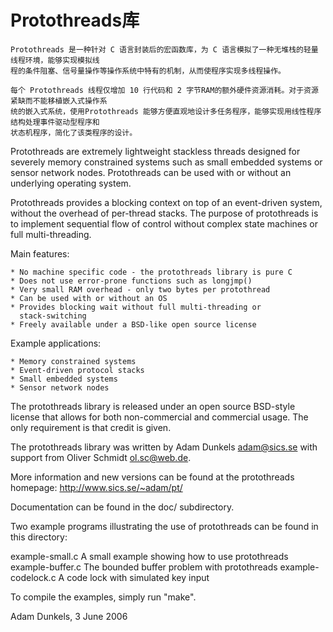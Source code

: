 
# Protothreads库

    Protothreads 是一种针对 C 语言封装后的宏函数库，为 C 语言模拟了一种无堆栈的轻量线程环境，能够实现模拟线
    程的条件阻塞、信号量操作等操作系统中特有的机制，从而使程序实现多线程操作。

    每个 Protothreads 线程仅增加 10 行代码和 2 字节RAM的额外硬件资源消耗。对于资源紧缺而不能移植嵌入式操作系
    统的嵌入式系统，使用Protothreads 能够方便直观地设计多任务程序，能够实现用线性程序结构处理事件驱动型程序和
    状态机程序，简化了该类程序的设计。


Protothreads are extremely lightweight stackless threads designed for
severely memory constrained systems such as small embedded systems or
sensor network nodes. Protothreads can be used with or without an
underlying operating system.

Protothreads provides a blocking context on top of an event-driven
system, without the overhead of per-thread stacks. The purpose of
protothreads is to implement sequential flow of control without
complex state machines or full multi-threading.

Main features:

    * No machine specific code - the protothreads library is pure C
    * Does not use error-prone functions such as longjmp()
    * Very small RAM overhead - only two bytes per protothread
    * Can be used with or without an OS
    * Provides blocking wait without full multi-threading or
      stack-switching
    * Freely available under a BSD-like open source license    

Example applications:

    * Memory constrained systems
    * Event-driven protocol stacks
    * Small embedded systems
    * Sensor network nodes

The protothreads library is released under an open source BSD-style
license that allows for both non-commercial and commercial usage. The
only requirement is that credit is given.

The protothreads library was written by Adam Dunkels <adam@sics.se>
with support from Oliver Schmidt <ol.sc@web.de>.

More information and new versions can be found at the protothreads
homepage:
		     http://www.sics.se/~adam/pt/

Documentation can be found in the doc/ subdirectory.

Two example programs illustrating the use of protothreads can be found
in this directory:

   example-small.c         A small example showing how to use protothreads
   example-buffer.c        The bounded buffer problem with protothreads
   example-codelock.c	   A code lock with simulated key input

To compile the examples, simply run "make".


Adam Dunkels, 3 June 2006
